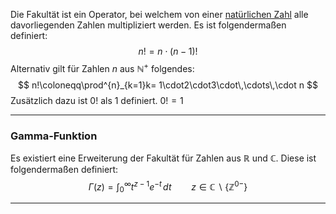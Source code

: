 Die Fakultät ist ein Operator, bei welchem von einer [natürlichen Zahl](Zahlensets) alle davorliegenden Zahlen multipliziert werden.
Es ist folgendermaßen definiert:
$$
n!=n\cdot (n-1)!
$$
Alternativ gilt für Zahlen $n$ aus $\mathbb{N}^+$ folgendes:
$$
n!\coloneqq\prod^{n}_{k=1}k= 1\cdot2\cdot3\cdot\,\cdots\,\cdot n
$$
Zusätzlich dazu ist $0!$ als $1$ definiert. $0!=1$

---
### Gamma-Funktion
Es existiert eine Erweiterung der Fakultät für Zahlen aus $\mathbb{R}$ und $\mathbb{C}$. Diese ist folgendermaßen definiert:
$$
\Gamma(z)=\int^{\infty}_{0}t^{z-1}e^{-t}\,dt\qquad z\in\mathbb{C}\backslash\{\mathbb{Z}^{0-}\}
$$

---